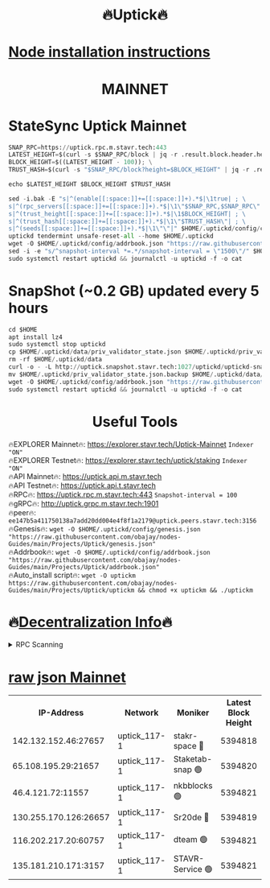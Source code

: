 <h1 align="center"> 🔥Uptick🔥</h1>

[Node installation instructions](https://github.com/obajay/nodes-Guides/tree/main/Projects/Uptick)
=

<h1 align="center"> MAINNET</h1>

# StateSync Uptick Mainnet
```python
SNAP_RPC=https://uptick.rpc.m.stavr.tech:443
LATEST_HEIGHT=$(curl -s $SNAP_RPC/block | jq -r .result.block.header.height); \
BLOCK_HEIGHT=$((LATEST_HEIGHT - 100)); \
TRUST_HASH=$(curl -s "$SNAP_RPC/block?height=$BLOCK_HEIGHT" | jq -r .result.block_id.hash)

echo $LATEST_HEIGHT $BLOCK_HEIGHT $TRUST_HASH

sed -i.bak -E "s|^(enable[[:space:]]+=[[:space:]]+).*$|\1true| ; \
s|^(rpc_servers[[:space:]]+=[[:space:]]+).*$|\1\"$SNAP_RPC,$SNAP_RPC\"| ; \
s|^(trust_height[[:space:]]+=[[:space:]]+).*$|\1$BLOCK_HEIGHT| ; \
s|^(trust_hash[[:space:]]+=[[:space:]]+).*$|\1\"$TRUST_HASH\"| ; \
s|^(seeds[[:space:]]+=[[:space:]]+).*$|\1\"\"|" $HOME/.uptickd/config/config.toml
uptickd tendermint unsafe-reset-all --home $HOME/.uptickd
wget -O $HOME/.uptickd/config/addrbook.json "https://raw.githubusercontent.com/obajay/nodes-Guides/main/Projects/Uptick/addrbook.json"
sed -i -e "s/^snapshot-interval *=.*/snapshot-interval = \"1500\"/" $HOME/.uptickd/config/app.toml
sudo systemctl restart uptickd && journalctl -u uptickd -f -o cat
```
# SnapShot (~0.2 GB) updated every 5 hours
```python
cd $HOME
apt install lz4
sudo systemctl stop uptickd
cp $HOME/.uptickd/data/priv_validator_state.json $HOME/.uptickd/priv_validator_state.json.backup
rm -rf $HOME/.uptickd/data
curl -o - -L http://uptick.snapshot.stavr.tech:1027/uptickd/uptickd-snap.tar.lz4 | lz4 -c -d - | tar -x -C $HOME/.uptickd --strip-components 2
mv $HOME/.uptickd/priv_validator_state.json.backup $HOME/.uptickd/data/priv_validator_state.json
wget -O $HOME/.uptickd/config/addrbook.json "https://raw.githubusercontent.com/obajay/nodes-Guides/main/Projects/Uptick/addrbook.json"
sudo systemctl restart uptickd && journalctl -u uptickd -f -o cat
```
 <h1 align="center"> Useful Tools</h1>

🔥EXPLORER Mainnet🔥:         https://explorer.stavr.tech/Uptick-Mainnet      `Indexer "ON"` \
🔥EXPLORER Testnet🔥:           https://explorer.stavr.tech/uptick/staking        `Indexer "ON"` \
🔥API Mainnet🔥:                      https://uptick.api.m.stavr.tech \
🔥API Testnet🔥:                        https://uptick.api.t.stavr.tech \
🔥RPC🔥:                         https://uptick.rpc.m.stavr.tech:443              `Snapshot-interval = 100` \
🔥gRPC🔥:                                    http://uptick.grpc.m.stavr.tech:1901 \
🔥peer🔥:                                    `ee147b5a411750138a7add20dd004e4f8f1a2179@uptick.peers.stavr.tech:3156` \
🔥Genesis🔥:    ```wget -O $HOME/.uptickd/config/genesis.json "https://raw.githubusercontent.com/obajay/nodes-Guides/main/Projects/Uptick/genesis.json"``` \
🔥Addrbook🔥:    ```wget -O $HOME/.uptickd/config/addrbook.json "https://raw.githubusercontent.com/obajay/nodes-Guides/main/Projects/Uptick/addrbook.json"``` \
🔥Auto_install script🔥: ```wget -O uptickm https://raw.githubusercontent.com/obajay/nodes-Guides/main/Projects/Uptick/uptickm && chmod +x uptickm && ./uptickm```

🔥[Decentralization Info](https://github.com/obajay/StateSync-snapshots/tree/main/Projects/Uptick/Decentralization)🔥
=

<details>
<summary>RPC Scanning</summary>

<h2 align="center"> We scan nodes in real time every 4 hours. And we provide the final result of RPC endpoints.
We cannot influence the operation of these nodes in any way. </h2>


```python
If Voting Power is higher than 0 --> then the Node is a validator of the network and may be subject to attack and be a potential threat to the chain.
```
```python
We marked such validators with a red symbol
```

</details>

[raw json Mainnet](https://rpc-check.uptickm.stavr.tech/uptickm/rpc-uptickm-result.json)
=



<table><tr><th>IP-Address</th><th>Network</th><th>Moniker</th><th>Latest Block Height</th><th>Earliest Block Height</th><th>Catching Up</th><th>Tx Index</th><th>Voting Power</th><th>Scan Time</th></tr><tr><td>142.132.152.46:27657</td><td>uptick_117-1</td><td>stakr-space 🔴</td><td>5394818</td><td>4603978</td><td>False</td><td>on</td><td>578701</td><td>2024-03-22T08:07:19.977131367UTC</td></tr><tr><td>65.108.195.29:21657</td><td>uptick_117-1</td><td>Staketab-snap 🟢</td><td>5394820</td><td>4605001</td><td>False</td><td>off</td><td>0</td><td>2024-03-22T08:07:30.135928218UTC</td></tr><tr><td>46.4.121.72:11557</td><td>uptick_117-1</td><td>nkbblocks 🟢</td><td>5394821</td><td>4620001</td><td>False</td><td>on</td><td>0</td><td>2024-03-22T08:07:32.381606811UTC</td></tr><tr><td>130.255.170.126:26657</td><td>uptick_117-1</td><td>Sr20de 🔴</td><td>5394819</td><td>4708901</td><td>False</td><td>off</td><td>559806</td><td>2024-03-22T08:07:20.359795161UTC</td></tr><tr><td>116.202.217.20:60757</td><td>uptick_117-1</td><td>dteam 🟢</td><td>5394821</td><td>5361001</td><td>False</td><td>on</td><td>0</td><td>2024-03-22T08:07:32.590463424UTC</td></tr><tr><td>135.181.210.171:3157</td><td>uptick_117-1</td><td>STAVR-Service 🟢</td><td>5394821</td><td>5393001</td><td>False</td><td>on</td><td>0</td><td>2024-03-22T08:07:32.902689396UTC</td></tr></table>
